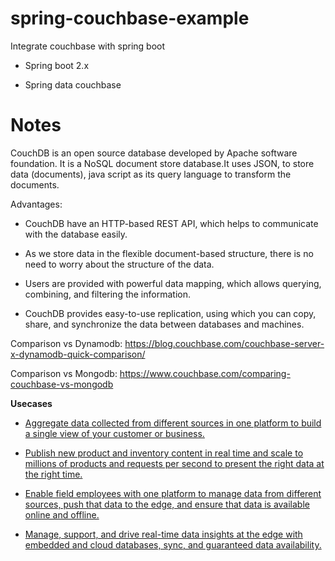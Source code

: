 # spring-couchbase-example
Integrate couchbase with spring boot

- Spring boot 2.x

- Spring data couchbase

# Notes
CouchDB is an open source database developed by Apache software foundation. It is a NoSQL document store database.It uses JSON, to store data (documents), java script as its query language to transform the documents.

Advantages:

- CouchDB have an HTTP-based REST API, which helps to communicate with the database easily.

- As we store data in the flexible document-based structure, there is no need to worry about the structure of the data.

- Users are provided with powerful data mapping, which allows querying, combining, and filtering the information.

- CouchDB provides easy-to-use replication, using which you can copy, share, and synchronize the data between databases and machines.

Comparison vs Dynamodb: https://blog.couchbase.com/couchbase-server-x-dynamodb-quick-comparison/

Comparison vs Mongodb: https://www.couchbase.com/comparing-couchbase-vs-mongodb

**Usecases** 

- [Aggregate data collected from different sources in one platform to build a single view of your customer or business.](https://www.couchbase.com/solutions/customer-360)

- [Publish new product and inventory content in real time and scale to millions of products and requests per second to present the right data at the right time.](https://www.couchbase.com/solutions/catalog-and-inventory)

- [Enable field employees with one platform to manage data from different sources, push that data to the edge, and ensure that data is available online and offline.](https://www.couchbase.com/solutions/field-service)

- [Manage, support, and drive real-time data insights at the edge with embedded and cloud databases, sync, and guaranteed data availability.](https://www.couchbase.com/solutions/iot-data-management)

